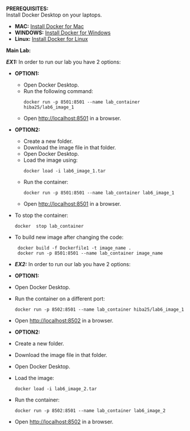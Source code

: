 **PREREQUISITES:**  
Install Docker Desktop on your laptops.

- **MAC:** [Install Docker for Mac](https://docs.docker.com/desktop/setup/install/mac-install/)
- **WINDOWS:** [Install Docker for Windows](https://docs.docker.com/desktop/setup/install/windows-install/)
- **Linux:** [Install Docker for Linux](https://docs.docker.com/desktop/setup/install/linux/)

**Main Lab:**

**_EX1:_**
In order to run our lab you have 2 options:
- **OPTION1:**
  - Open Docker Desktop.
  - Run the following command:  
    ```
    docker run -p 8501:8501 --name lab_container hiba25/lab6_image_1
    ```
  - Open [http://localhost:8501](http://localhost:8501) in a browser.

- **OPTION2:**
  - Create a new folder.
  - Download the image file in that folder.
  - Open Docker Desktop.
  - Load the image using:  
    ```
    docker load -i lab6_image_1.tar
    ```
  - Run the container:  
    ```
    docker run -p 8501:8501 --name lab_container lab6_image_1
    ```
  - Open [http://localhost:8501](http://localhost:8501) in a browser.

- To stop the container:
    ```
    docker  stop lab_container

    ```
- To build new image after changing the code:
    ```
     docker build -f Dockerfile1 -t image_name . 
     docker run -p 8501:8501 --name lab_container image_name
    ```

- **_EX2:_**
In order to run our lab you have 2 options:
- **OPTION1:**
- Open Docker Desktop.
- Run the container on a different port:
  ```
  docker run -p 8502:8501 --name lab_container hiba25/lab6_image_1
  ```
- Open [http://localhost:8502](http://localhost:8502) in a browser.

- **OPTION2:**
- Create a new folder.
- Download the image file in that folder.
- Open Docker Desktop.
- Load the image:  
  ```
  docker load -i lab6_image_2.tar
  ```
- Run the container:  
  ```
  docker run -p 8502:8501 --name lab_container lab6_image_2
  ```
- Open [http://localhost:8502](http://localhost:8502) in a browser.


